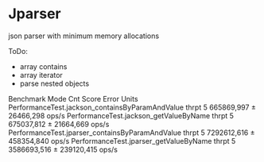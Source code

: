 # Jparser
 json parser with minimum memory allocations

ToDo:
- array contains
- array iterator
- parse nested objects

Benchmark                                         Mode  Cnt        Score        Error  Units
PerformanceTest.jackson_containsByParamAndValue  thrpt    5   665869,997 ±  26466,298  ops/s
PerformanceTest.jackson_getValueByName           thrpt    5   675037,812 ±  21664,669  ops/s
PerformanceTest.jparser_containsByParamAndValue  thrpt    5  7292612,616 ± 458354,840  ops/s
PerformanceTest.jparser_getValueByName           thrpt    5  3586693,516 ± 239120,415  ops/s